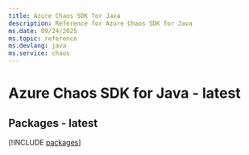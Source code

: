 ```yaml
---
title: Azure Chaos SDK for Java
description: Reference for Azure Chaos SDK for Java
ms.date: 09/24/2025
ms.topic: reference
ms.devlang: java
ms.service: chaos
---
```

# Azure Chaos SDK for Java - latest
## Packages - latest
[!INCLUDE [packages](chaos-index.md)]